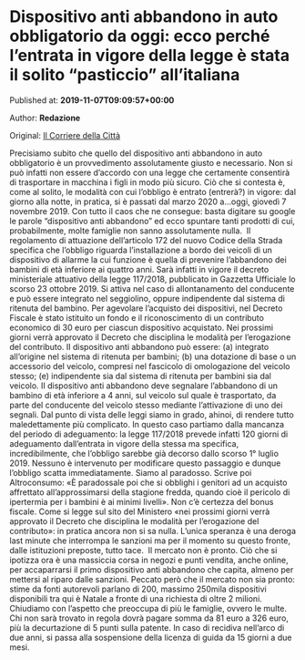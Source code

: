 
# Dispositivo anti abbandono in auto obbligatorio da oggi: ecco perché l’entrata in vigore della legge è stata il solito “pasticcio” all’italiana

Published at: **2019-11-07T09:09:57+00:00**

Author: **Redazione**

Original: [Il Corriere della Città](https://www.ilcorrieredellacitta.com/news/dispositivo-anti-abbandono-in-auto-obbligatorio-da-oggi-ecco-perche-lentrata-in-vigore-e-stata-il-solito-pasticcio-allitaliana.html)

Precisiamo subito che quello del dispositivo anti abbandono in auto obbligatorio è un provvedimento assolutamente giusto e necessario. Non si può infatti non essere d’accordo con una legge che certamente consentirà di trasportare in macchina i figli in modo più sicuro.
Ciò che si contesta è, come al solito, le modalità con cui l’obbligo è entrato (entrerà?) in vigore: dal giorno alla notte, in pratica, si è passati dal marzo 2020 a…oggi, giovedì 7 novembre 2019.
Con tutto il caos che ne consegue: basta digitare su google le parole “dispositivo anti abbandono” ed ecco spuntare tanti prodotti di cui, probabilmente, molte famiglie non sanno assolutamente nulla. 
Il regolamento di attuazione dell’articolo 172 del nuovo Codice della Strada specifica che l’obbligo riguarda l’installazione a bordo dei veicoli di un dispositivo di allarme la cui funzione è quella di prevenire l’abbandono dei bambini di età inferiore ai quattro anni. Sarà infatti in vigore il decreto ministeriale attuativo della legge 117/2018, pubblicato in Gazzetta Ufficiale lo scorso 23 ottobre 2019.
Si attiva nel caso di allontanamento del conducente e può essere integrato nel seggiolino, oppure indipendente dal sistema di ritenuta del bambino. Per agevolare l’acquisto dei dispositivi, nel Decreto Fiscale è stato istituito un fondo e il riconoscimento di un contributo economico di 30 euro per ciascun dispositivo acquistato. Nei prossimi giorni verrà approvato il Decreto che disciplina le modalità per l’erogazione del contributo.
II dispositivo anti abbandono può essere: (a) integrato all’origine nel sistema di ritenuta per bambini; (b) una dotazione di base o un accessorio del veicolo, compresi nel fascicolo di omologazione del veicolo stesso; (e) indipendente sia dal sistema di ritenuta per bambini sia dal veicolo.
II dispositivo anti abbandono deve segnalare l’abbandono di un bambino di età inferiore a 4 anni, sul veicolo sul quale è trasportato, da parte del conducente del veicolo stesso mediante l’attivazione di uno dei segnali.
Dal punto di vista delle leggi siamo in grado, ahinoi, di rendere tutto maledettamente più complicato. In questo caso partiamo dalla mancanza del periodo di adeguamento: la legge 117/2018 prevede infatti 120 giorni di adeguamento dall’entrata in vigore della stessa ma specifica, incredibilmente, che l’obbligo sarebbe già decorso dallo scorso 1° luglio 2019. Nessuno è intervenuto per modificare questo passaggio e dunque l’obbligo scatta immediatamente. Siamo al paradosso.
Scrive poi Altroconsumo: «È paradossale poi che si obblighi i genitori ad un acquisto affrettato all’approssimarsi della stagione fredda, quando cioè il pericolo di ipertermia per i bambini è ai minimi livelli».
Non c’è certezza del bonus fiscale. Come si legge sul sito del Ministero «nei prossimi giorni verrà approvato il Decreto che disciplina le modalità per l’erogazione del contributo»: in pratica ancora non si sa nulla. L’unica speranza è una deroga last minute che interrompa le sanzioni ma per il momento su questo fronte, dalle istituzioni preposte, tutto tace. 
Il mercato non è pronto. Ciò che si ipotizza ora è una massiccia corsa in negozi e punti vendita, anche online, per accaparrarsi il primo dispositivo anti abbandono che capita, almeno per mettersi al riparo dalle sanzioni. Peccato però che il mercato non sia pronto: stime da fonti autorevoli parlano di 200, massimo 250mila dispositivi disponibili tra qui è Natale a fronte di una richiesta di oltre 2 milioni.
Chiudiamo con l’aspetto che preoccupa di più le famiglie, ovvero le multe. Chi non sarà trovato in regola dovrà pagare somma da 81 euro a 326 euro, più la decurtazione di 5 punti sulla patente. In caso di recidiva nell’arco di due anni, si passa alla sospensione della licenza di guida da 15 giorni a due mesi.
 
